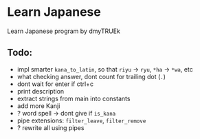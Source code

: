 # Learn Japanese
Learn Japanese program by dmyTRUEk



## Todo:
- impl smarter `kana_to_latin`, so that `riyu` -> `ryu`, `*ha` -> `*wa`, etc
- what checking answer, dont count for trailing dot (`.`)
- dont wait for enter if ctrl+c
- print description
- extract strings from main into constants
- add more Kanji
- ? word spell -> dont give if `is_kana`
- pipe extensions: `filter_leave`, `filter_remove`
- ? rewrite all using pipes

